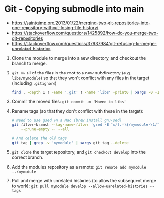 # Git - Copying submodle into main

* <https://saintgimp.org/2013/01/22/merging-two-git-repositories-into-one-repository-without-losing-file-history/>
* <https://stackoverflow.com/questions/1425892/how-do-you-merge-two-git-repositories>
* <https://stackoverflow.com/questions/37937984/git-refusing-to-merge-unrelated-histories>

1. Clone the module to merge into a new directory, and checkout the branch to merge.
2. `git mv` all of the files in the root to a new subdirectory (e.g. `libs/mymodule`) so that they won't conflict with any files in the target (including `.gitignore`)

    ```bash
    find . -depth 1 ! -name '.git' ! -name 'libs' -print0 | xargs -0 -I {} git mv "{}" libs/smart-ebdc-shared/
    ```
3. Commit the moved files: `git commit -m 'Moved to libs'`
4. Rename tags (so that they don't conflict with those in the target):
    ```bash
    # Need to use gsed on a Mac (brew install gnu-sed)
    git filter-branch --tag-name-filter 'gsed -E "s/(.*)$/mymodule-\1/"' \
        --prune-empty -- --all
     
    # And delete the old tags
    git tag | grep -v 'mymodule' | xargs git tag --delete
    ```
5. `git clone` the target repository, and `git checkout develop` into the correct branch.
6. Add the modules repository as a remote: `git remote add mymodule ../mymodule`
7. Pull and merge with unrelated histories (to allow the subsequent merge to work): `git pull mymodule develop --allow-unrelated-histories --tags`
